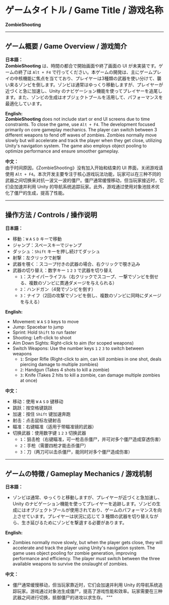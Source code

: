 # ゲームタイトル / Game Title / 游戏名称

**ZombieShooting**

---

## ゲーム概要 / Game Overview / 游戏简介

**日本語：**  
**ZombieShooting** は、時間の都合で開始画面や終了画面の UI が未実装です。ゲームの終了は `Alt + F4` で行ってください。本ゲームの開発は、主にゲームプレイの中核機能に焦点を当てており、プレイヤーは3種類の武器を使い分けて、襲い来るゾンビを倒します。ゾンビは通常はゆっくり移動しますが、プレイヤーが近づくと急に加速し、Unity のナビゲーション機能を使ってプレイヤーを追尾します。また、ゾンビの生成はオブジェクトプールを活用して、パフォーマンスを最適化しています。

**English:**  
**ZombieShooting** does not include start or end UI screens due to time constraints. To close the game, use `Alt + F4`. The development focused primarily on core gameplay mechanics. The player can switch between 3 different weapons to fend off waves of zombies. Zombies normally move slowly but will accelerate and track the player when they get close, utilizing Unity's navigation system. The game also employs object pooling to optimize performance and ensure smoother gameplay.

**中文：**  
由于时间原因，《ZombieShooting》没有加入开始和结束的 UI 界面，关闭游戏请使用 `Alt + F4`。本次开发主要专注于核心游戏玩法功能，玩家可以在三种不同的武器之间切换来对抗一波又一波的僵尸。僵尸通常缓慢移动，但当玩家接近时，它们会加速并利用 Unity 的导航系统追踪玩家。此外，游戏通过使用对象池技术优化了僵尸的生成，提高了性能。

---

## 操作方法 / Controls / 操作说明

**日本語：**  
- 移動：`W` `A` `S` `D` キーで移動  
- ジャンプ：スペースキーでジャンプ  
- ダッシュ：`Shift` キーを押し続けてダッシュ  
- 射撃：左クリックで射撃  
- 武器を覗く：スコープ付きの武器の場合、右クリックで覗き込み  
- 武器の切り替え：数字キー `1` `2` `3` で武器を切り替え  
  - `1`：スナイパーライフル（右クリックでスコープ、一撃でゾンビを倒せる、複数のゾンビに貫通ダメージを与えられる）  
  - `2`：ハンドガン（4発でゾンビを倒す）  
  - `3`：ナイフ（2回の攻撃でゾンビを倒し、複数のゾンビに同時にダメージを与える）

**English:**  
- Movement: `W` `A` `S` `D` keys to move  
- Jump: Spacebar to jump  
- Sprint: Hold `Shift` to run faster  
- Shooting: Left-click to shoot  
- Aim Down Sights: Right-click to aim (for scoped weapons)  
- Switch Weapons: Use the number keys `1` `2` `3` to switch between weapons  
  - `1`: Sniper Rifle (Right-click to aim, can kill zombies in one shot, deals piercing damage to multiple zombies)  
  - `2`: Handgun (Takes 4 shots to kill a zombie)  
  - `3`: Knife (Takes 2 hits to kill a zombie, can damage multiple zombies at once)

**中文：**  
- 移动：使用 `W` `A` `S` `D` 键移动  
- 跳跃：按空格键跳跃  
- 加速：按住 `Shift` 键加速奔跑  
- 射击：点击鼠标左键射击  
- 瞄准：右键瞄准（适用于带瞄准镜的武器）  
- 切换武器：使用数字键 `1` `2` `3` 切换武器  
  - `1`：狙击枪（右键瞄准，可一枪击杀僵尸，并可对多个僵尸造成穿透伤害）  
  - `2`：手枪（需要四枪才能击杀僵尸）  
  - `3`：刀（两刀可以击杀僵尸，能同时对多个僵尸造成伤害）

---

## ゲームの特徴 / Gameplay Mechanics / 游戏机制

**日本語：**  
- ゾンビは通常、ゆっくりと移動しますが、プレイヤーが近づくと急加速し、Unity のナビゲーション機能を使ってプレイヤーを追跡します。ゾンビの生成にはオブジェクトプールが使用されており、ゲームのパフォーマンスを向上させています。プレイヤーは状況に応じて 3 種類の武器を切り替えながら、生き延びるためにゾンビを撃退する必要があります。

**English:**  
- Zombies normally move slowly, but when the player gets close, they will accelerate and track the player using Unity's navigation system. The game uses object pooling for zombie generation, improving performance and efficiency. The player must switch between the three available weapons to survive the onslaught of zombies.

**中文：**  
- 僵尸通常缓慢移动，但当玩家靠近时，它们会加速并利用 Unity 的导航系统追踪玩家。游戏通过对象池生成僵尸，提高了游戏性能和效率。玩家需要在三种武器之间进行切换，抵御僵尸的进攻以求生存。
"""
